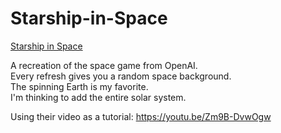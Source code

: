 # Starship-in-Space

<a href="https://starship-in-space.pages.dev/">Starship in Space</a>

A recreation of the space game from OpenAI. <br>
Every refresh gives you a random space background. <br>
The spinning Earth is my favorite. <br>
I'm thinking to add the entire solar system.

Using their video as a tutorial:
https://youtu.be/Zm9B-DvwOgw
